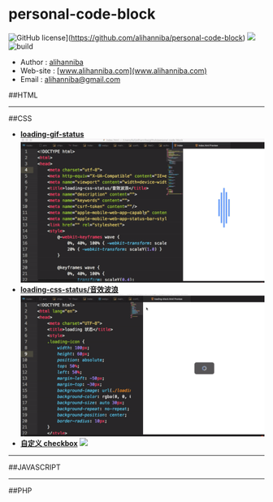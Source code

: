 # personal-code-block

![GitHub license](https://img.shields.io/badge/license-MIT-blue.svg)](https://github.com/alihanniba/personal-code-block) ![](https://img.shields.io/badge/%20%20Shell-%20%20%20%203,744-89e051.svg)
![build](https://img.shields.io/wercker/ci/wercker/docs.svg)



* Author    : [alihanniba](www.alihanniba.com)
* Web-site  : [www.alihanniba.com](www.alihanniba.com)
* Email     : [alihanniba@gmail.com](alihanniba@gmail.com)

##HTML

___

##CSS
* **[loading-gif-status](./css/loading-gif-block/loading-block.html)**
	![](./img/loading-gif.gif)
* **[loading-css-status/音效波浪](./css/loading-css-block/index.html)**
	![](./img/loading-css.gif)
* **[自定义 checkbox](./css/check-box/check-box)**
	![](./img/checkbox.gif)


___

##JAVASCRIPT

___

##PHP
